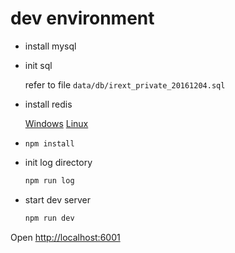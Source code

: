# dev environment

* install mysql
* init sql

    refer to file `data/db/irext_private_20161204.sql`
* install redis
    
    [Windows](https://github.com/MSOpenTech/redis/releases)
    [Linux](https://redis.io/)
* `npm install`
* init log directory
    ```bash
    npm run log
    ```
* start dev server
    ```bash
    npm run dev
    ```
    
Open [http://localhost:6001](http://localhost:6001)    